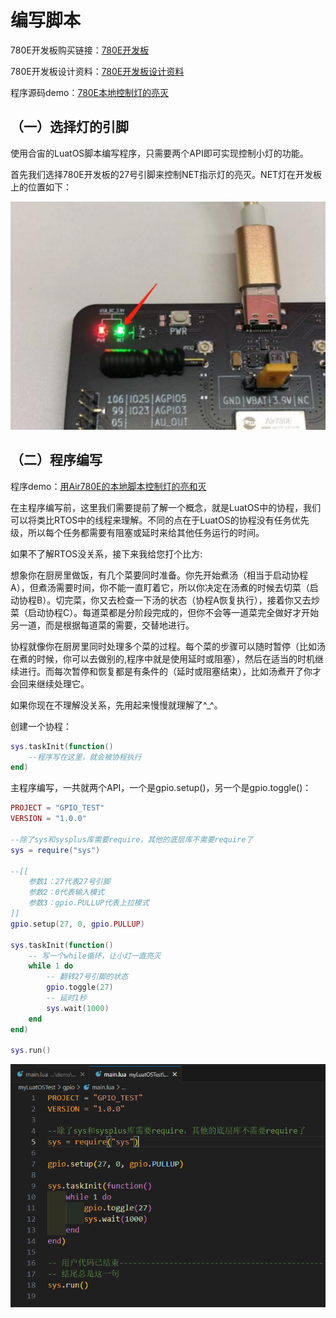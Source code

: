 # 编写脚本

 780E开发板购买链接：[780E开发板](https://item.taobao.com/item.htm?spm=a21n57.1.item.2.3380523c235eiN&priceTId=2147811b17245554816554545e39d2&utparam={"aplus_abtest":"82a3183aeeb4f8b0b7fdcf18a3b3589e"}&id=724722276597&ns=1&abbucket=10&skuId=5208106143672&pisk=f96-9wOXSr4uTqVhFgNDK2yI-QZ0jTIzraSsKeYoOZQAAED34LVepwLA8UAkFUDppMQF-wIU4HTCRwLhZS2G4gJedPYLIRjzf6RHLaLIFKZBbhi7e-V0VgJedynmd52O4NHuWs4JOopXvHgWdvOIhoKHx49BPBgjGhTXRp9CREtX4hhIPQMWcxMH1uLqV3HdOYqo4LeY1vDhHnae5gFxB3XX2P8C2EUU8tBwwFsWkvagQ7U9JEW_oSIVG__k0weTkp7VOwtdlqaHaM1Ak3QuW28hUgXprgF7zip2yaORMlGyDiXRv6OYV8sveUdGHQoIwLCCz9dPwDrNcL_V_FR7gr-AEOAp7I3bPijvPCCdrrkBr1IfkCXmoAvFu6_BvZgR4gXGBgBnSFKnNoExTXRWmu1ITDde6OPkDFqWNXletn-vSoExOXgZFnLgVxlETIRF.)

 780E开发板设计资料：[780E开发板设计资料](https://cdn.openluat-luatcommunity.openluat.com/attachment/20240819170318674_Air780E_硬件设计手册_V1.3.3.pdf)

 程序源码demo：[780E本地控制灯的亮灭](https://gitee.com/openLuat/LuatOS-Air780E/tree/master/demo/Air780E的LuatOS开发快速入门文档适配demo/2.用Air780E的本地脚本控制灯的亮和灭)

##  （一）选择灯的引脚

使用合宙的LuatOS脚本编写程序，只需要两个API即可实现控制小灯的功能。

首先我们选择780E开发板的27号引脚来控制NET指示灯的亮灭。NET灯在开发板上的位置如下：

![4b9f6ca7-52dc-4c7d-97a5-9d4491877c3e](./image/4b9f6ca7-52dc-4c7d-97a5-9d4491877c3e.png)

## （二）程序编写

程序demo：[用Air780E的本地脚本控制灯的亮和灭](https://gitee.com/openLuat/LuatOS-Air780E/tree/master/demo/Air780E的LuatOS开发快速入门文档适配demo/2.用Air780E的本地脚本控制灯的亮和灭)

在主程序编写前，这里我们需要提前了解一个概念，就是LuatOS中的协程，我们可以将类比RTOS中的线程来理解。不同的点在于LuatOS的协程没有任务优先级，所以每个任务都需要有阻塞或延时来给其他任务运行的时间。

 如果不了解RTOS没关系，接下来我给您打个比方:

想象你在厨房里做饭，有几个菜要同时准备。你先开始煮汤（相当于启动协程A），但煮汤需要时间，你不能一直盯着它，所以你决定在汤煮的时候去切菜（启动协程B）。切完菜，你又去检查一下汤的状态（协程A恢复执行），接着你又去炒菜（启动协程C）。每道菜都是分阶段完成的，但你不会等一道菜完全做好才开始另一道，而是根据每道菜的需要，交替地进行。

协程就像你在厨房里同时处理多个菜的过程。每个菜的步骤可以随时暂停（比如汤在煮的时候，你可以去做别的,程序中就是使用延时或阻塞），然后在适当的时机继续进行。而每次暂停和恢复都是有条件的（延时或阻塞结束），比如汤煮开了你才会回来继续处理它。

如果你现在不理解没关系，先用起来慢慢就理解了^_^。

创建一个协程：

```Lua
sys.taskInit(function()
    --程序写在这里，就会被协程执行
end)
```

主程序编写，一共就两个API，一个是gpio.setup()，另一个是gpio.toggle()：

```Lua
PROJECT = "GPIO_TEST"
VERSION = "1.0.0"

--除了sys和sysplus库需要require，其他的底层库不需要require了
sys = require("sys")

--[[
    参数1：27代表27号引脚
    参数2：0代表输入模式
    参数3：gpio.PULLUP代表上拉模式
]]
gpio.setup(27, 0, gpio.PULLUP)

sys.taskInit(function()
    -- 写一个while循环，让小灯一直亮灭
    while 1 do
        -- 翻转27号引脚的状态
        gpio.toggle(27)
        -- 延时1秒
        sys.wait(1000)
    end
end)

sys.run()
```

![18bd1553-c7c0-4bb7-9a26-92179d1fec8f](./image/18bd1553-c7c0-4bb7-9a26-92179d1fec8f.png)
